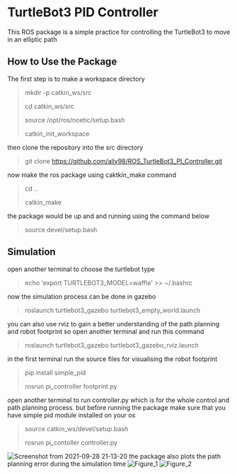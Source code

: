 # TurtleBot3 PID Controller
This ROS package is a simple practice for controlling the TurtleBot3 to move in an elliptic path

## How to Use the Package
The first step is to make a workspace directory 
> mkdir -p catkin_ws/src 
> 
> cd catkin_ws/src
>
> source /opt/ros/noetic/setup.bash
>
> catkin_init_workspace
>
then clone the repository into the src directory
> git clone https://github.com/aliy98/ROS_TurtleBot3_PI_Controller.git
>
now make the ros package using caktkin_make command
> cd ..
>
> catkin_make
>
the package would be up and and running using the command below
> source devel/setup.bash
>

## Simulation
open another terminal to choose the turtlebot type
> echo 'export TURTLEBOT3_MODEL=waffle' >> ~/.bashrc 
>
now the simulation process can be done in gazebo 
> roslaunch turtlebot3_gazebo turtlebot3_empty_world.launch
>
you can also use rviz to gain a better understanding of the path planning and robot footprint so open another terminal and run this command
> roslaunch turtlebot3_gazebo turtlebot3_gazebo_rviz.launch
>
in the first terminal run the source files for visualising the robot footprint 
> pip install simple_pid
>
> rosrun pi_controller footprint.py
>
open another terminal to run controller.py which is for the whole control and path planning process.
but before running the package make sure that you have simple pid module installed on your os
> source catkin_ws/devel/setup.bash
>
> rosrun pi_contoller controller.py
>
![Screenshot from 2021-09-28 21-13-20](https://user-images.githubusercontent.com/65722399/135280561-db4b4861-8d30-4e3b-b6ef-322679088f09.png)
the package also plots the path planning error during the simulation time
![Figure_1](https://user-images.githubusercontent.com/65722399/135280985-a6255364-3e9c-47aa-b043-029b2a601756.png)
![Figure_2](https://user-images.githubusercontent.com/65722399/135281076-6ee6ceb1-81e9-45e4-8683-74c565299ee7.png)


